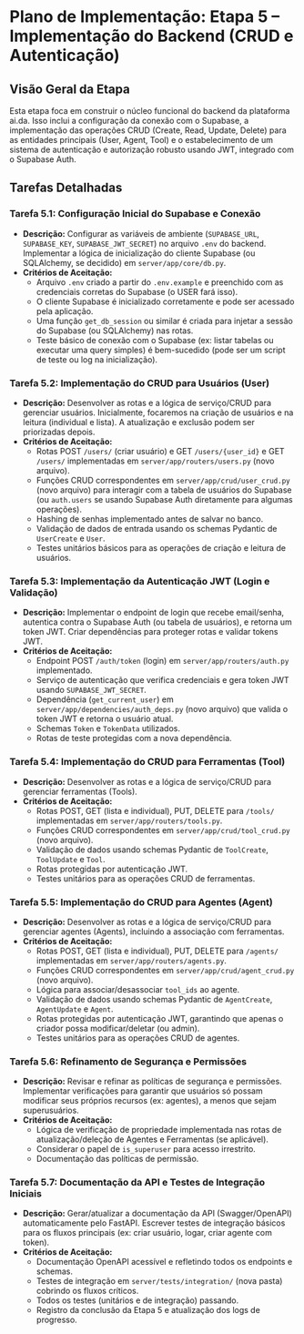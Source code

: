 # Plano de Implementação: Etapa 5 – Implementação do Backend (CRUD e Autenticação)

## Visão Geral da Etapa
Esta etapa foca em construir o núcleo funcional do backend da plataforma ai.da. Isso inclui a configuração da conexão com o Supabase, a implementação das operações CRUD (Create, Read, Update, Delete) para as entidades principais (User, Agent, Tool) e o estabelecimento de um sistema de autenticação e autorização robusto usando JWT, integrado com o Supabase Auth.

## Tarefas Detalhadas

### Tarefa 5.1: Configuração Inicial do Supabase e Conexão
-   **Descrição:** Configurar as variáveis de ambiente (`SUPABASE_URL`, `SUPABASE_KEY`, `SUPABASE_JWT_SECRET`) no arquivo `.env` do backend. Implementar a lógica de inicialização do cliente Supabase (ou SQLAlchemy, se decidido) em `server/app/core/db.py`.
-   **Critérios de Aceitação:**
    -   Arquivo `.env` criado a partir do `.env.example` e preenchido com as credenciais corretas do Supabase (o USER fará isso).
    -   O cliente Supabase é inicializado corretamente e pode ser acessado pela aplicação.
    -   Uma função `get_db_session` ou similar é criada para injetar a sessão do Supabase (ou SQLAlchemy) nas rotas.
    -   Teste básico de conexão com o Supabase (ex: listar tabelas ou executar uma query simples) é bem-sucedido (pode ser um script de teste ou log na inicialização).

### Tarefa 5.2: Implementação do CRUD para Usuários (User)
-   **Descrição:** Desenvolver as rotas e a lógica de serviço/CRUD para gerenciar usuários. Inicialmente, focaremos na criação de usuários e na leitura (individual e lista). A atualização e exclusão podem ser priorizadas depois.
-   **Critérios de Aceitação:**
    -   Rotas POST `/users/` (criar usuário) e GET `/users/{user_id}` e GET `/users/` implementadas em `server/app/routers/users.py` (novo arquivo).
    -   Funções CRUD correspondentes em `server/app/crud/user_crud.py` (novo arquivo) para interagir com a tabela de usuários do Supabase (ou `auth.users` se usando Supabase Auth diretamente para algumas operações).
    -   Hashing de senhas implementado antes de salvar no banco.
    -   Validação de dados de entrada usando os schemas Pydantic de `UserCreate` e `User`.
    -   Testes unitários básicos para as operações de criação e leitura de usuários.

### Tarefa 5.3: Implementação da Autenticação JWT (Login e Validação)
-   **Descrição:** Implementar o endpoint de login que recebe email/senha, autentica contra o Supabase Auth (ou tabela de usuários), e retorna um token JWT. Criar dependências para proteger rotas e validar tokens JWT.
-   **Critérios de Aceitação:**
    -   Endpoint POST `/auth/token` (login) em `server/app/routers/auth.py` implementado.
    -   Serviço de autenticação que verifica credenciais e gera token JWT usando `SUPABASE_JWT_SECRET`.
    -   Dependência (`get_current_user`) em `server/app/dependencies/auth_deps.py` (novo arquivo) que valida o token JWT e retorna o usuário atual.
    -   Schemas `Token` e `TokenData` utilizados.
    -   Rotas de teste protegidas com a nova dependência.

### Tarefa 5.4: Implementação do CRUD para Ferramentas (Tool)
-   **Descrição:** Desenvolver as rotas e a lógica de serviço/CRUD para gerenciar ferramentas (Tools).
-   **Critérios de Aceitação:**
    -   Rotas POST, GET (lista e individual), PUT, DELETE para `/tools/` implementadas em `server/app/routers/tools.py`.
    -   Funções CRUD correspondentes em `server/app/crud/tool_crud.py` (novo arquivo).
    -   Validação de dados usando schemas Pydantic de `ToolCreate`, `ToolUpdate` e `Tool`.
    -   Rotas protegidas por autenticação JWT.
    -   Testes unitários para as operações CRUD de ferramentas.

### Tarefa 5.5: Implementação do CRUD para Agentes (Agent)
-   **Descrição:** Desenvolver as rotas e a lógica de serviço/CRUD para gerenciar agentes (Agents), incluindo a associação com ferramentas.
-   **Critérios de Aceitação:**
    -   Rotas POST, GET (lista e individual), PUT, DELETE para `/agents/` implementadas em `server/app/routers/agents.py`.
    -   Funções CRUD correspondentes em `server/app/crud/agent_crud.py` (novo arquivo).
    -   Lógica para associar/desassociar `tool_ids` ao agente.
    -   Validação de dados usando schemas Pydantic de `AgentCreate`, `AgentUpdate` e `Agent`.
    -   Rotas protegidas por autenticação JWT, garantindo que apenas o criador possa modificar/deletar (ou admin).
    -   Testes unitários para as operações CRUD de agentes.

### Tarefa 5.6: Refinamento de Segurança e Permissões
-   **Descrição:** Revisar e refinar as políticas de segurança e permissões. Implementar verificações para garantir que usuários só possam modificar seus próprios recursos (ex: agentes), a menos que sejam superusuários.
-   **Critérios de Aceitação:**
    -   Lógica de verificação de propriedade implementada nas rotas de atualização/deleção de Agentes e Ferramentas (se aplicável).
    -   Considerar o papel de `is_superuser` para acesso irrestrito.
    -   Documentação das políticas de permissão.

### Tarefa 5.7: Documentação da API e Testes de Integração Iniciais
-   **Descrição:** Gerar/atualizar a documentação da API (Swagger/OpenAPI) automaticamente pelo FastAPI. Escrever testes de integração básicos para os fluxos principais (ex: criar usuário, logar, criar agente com token).
-   **Critérios de Aceitação:**
    -   Documentação OpenAPI acessível e refletindo todos os endpoints e schemas.
    -   Testes de integração em `server/tests/integration/` (nova pasta) cobrindo os fluxos críticos.
    -   Todos os testes (unitários e de integração) passando.
    -   Registro da conclusão da Etapa 5 e atualização dos logs de progresso.
